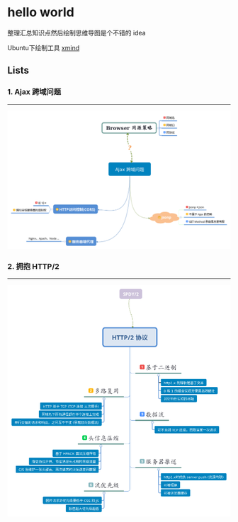 # hello world

整理汇总知识点然后绘制思维导图是个不错的 idea

Ubuntu下绘制工具 [xmind](http://www.xmind.net/)

## Lists

### 1. Ajax 跨域问题

---

![Ajax 跨域问题.png](./ajax-cross-domain-issues/mind.png)

### 2. 拥抱 HTTP/2

---

![http2](./how-about-http2/images/mind.png)